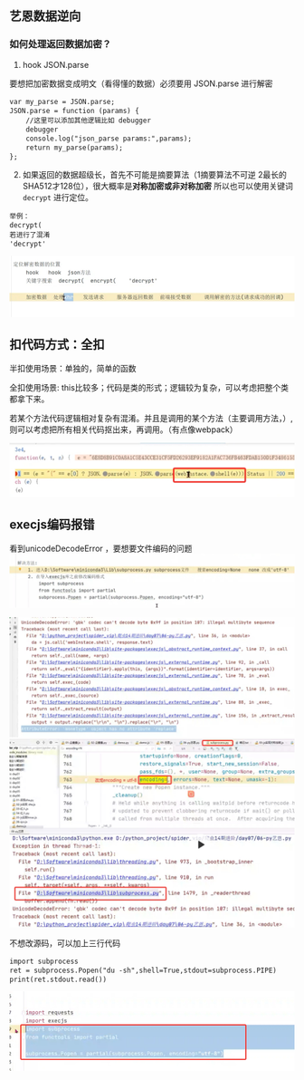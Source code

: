 ## 艺恩数据逆向 


### 如何处理返回数据加密？

1. hook JSON.parse

要想把加密数据变成明文（看得懂的数据）必须要用 JSON.parse 进行解密
```angular2html
var my_parse = JSON.parse;
JSON.parse = function (params) {
    //这里可以添加其他逻辑比如 debugger
    debugger
    console.log("json_parse params:",params);
    return my_parse(params);
};
```

2. 如果返回的数据超级长，首先不可能是摘要算法（1摘要算法不可逆 2最长的SHA512才128位），很大概率是**对称加密或非对称加密** 
所以也可以使用关键词 `decrypt` 进行定位。
```angular2html
举例：
decrypt(
若进行了混淆
'decrypt'
```
![img.png](img.png)


## 扣代码方式：全扣

半扣使用场景：单独的，简单的函数

全扣使用场景: this比较多；代码是类的形式；逻辑较为复杂，可以考虑把整个类都拿下来。

若某个方法代码逻辑相对复杂有混淆。并且是调用的某个方法（主要调用方法，）,则可以考虑把所有相关代码抠出来，再调用。（有点像webpack）

![img_1.png](img_1.png)


## execjs编码报错 

看到unicodeDecodeError ，要想要文件编码的问题
![img_6.png](img_6.png)

![img_2.png](img_2.png)
![img_3.png](img_3.png)

不想改源码，可以加上三行代码

```
import subprocess
ret = subprocess.Popen("du -sh",shell=True,stdout=subprocess.PIPE)
print(ret.stdout.read())
```

![img_5.png](img_5.png)



